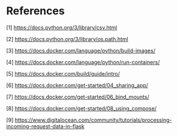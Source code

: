 # References
[1]   https://docs.python.org/3/library/csv.html

[2]   https://docs.python.org/3/library/os.path.html

[3]   https://docs.docker.com/language/python/build-images/

[4]   https://docs.docker.com/language/python/run-containers/ 

[5]   https://docs.docker.com/build/guide/intro/

[6]   https://docs.docker.com/get-started/04_sharing_app/

[7]   https://docs.docker.com/get-started/06_bind_mounts/

[8]   https://docs.docker.com/get-started/08_using_compose/

[9]   https://www.digitalocean.com/community/tutorials/processing-incoming-request-data-in-flask